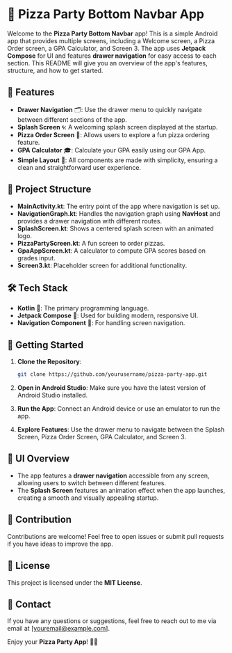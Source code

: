 # 🍕 Pizza Party Bottom Navbar App

Welcome to the **Pizza Party Bottom Navbar** app! This is a simple Android app that provides multiple screens, including a Welcome screen, a Pizza Order screen, a GPA Calculator, and Screen 3. The app uses **Jetpack Compose** for UI and features **drawer navigation** for easy access to each section. This README will give you an overview of the app's features, structure, and how to get started.

## 🚀 Features

- **Drawer Navigation** 🗂️: Use the drawer menu to quickly navigate between different sections of the app.
- **Splash Screen** 🌀: A welcoming splash screen displayed at the startup.
- **Pizza Order Screen** 🍕: Allows users to explore a fun pizza ordering feature.
- **GPA Calculator** 🎓: Calculate your GPA easily using our GPA App.
- **Simple Layout** 🧩: All components are made with simplicity, ensuring a clean and straightforward user experience.

## 📂 Project Structure

- **MainActivity.kt**: The entry point of the app where navigation is set up.
- **NavigationGraph.kt**: Handles the navigation graph using **NavHost** and provides a drawer navigation with different routes.
- **SplashScreen.kt**: Shows a centered splash screen with an animated logo.
- **PizzaPartyScreen.kt**: A fun screen to order pizzas.
- **GpaAppScreen.kt**: A calculator to compute GPA scores based on grades input.
- **Screen3.kt**: Placeholder screen for additional functionality.

## 🛠️ Tech Stack

- **Kotlin** 📝: The primary programming language.
- **Jetpack Compose** 🎨: Used for building modern, responsive UI.
- **Navigation Component** 🧭: For handling screen navigation.

## 📖 Getting Started

1. **Clone the Repository**:
   ```sh
   git clone https://github.com/yourusername/pizza-party-app.git
   ```

2. **Open in Android Studio**: Make sure you have the latest version of Android Studio installed.

3. **Run the App**: Connect an Android device or use an emulator to run the app.

4. **Explore Features**: Use the drawer menu to navigate between the Splash Screen, Pizza Order Screen, GPA Calculator, and Screen 3.

## 🎨 UI Overview

- The app features a **drawer navigation** accessible from any screen, allowing users to switch between different features.
- The **Splash Screen** features an animation effect when the app launches, creating a smooth and visually appealing startup.

## 🤝 Contribution

Contributions are welcome! Feel free to open issues or submit pull requests if you have ideas to improve the app.

## 📜 License

This project is licensed under the **MIT License**.

## 📧 Contact

If you have any questions or suggestions, feel free to reach out to me via email at [youremail@example.com].

Enjoy your **Pizza Party App**! 🍕🎉
